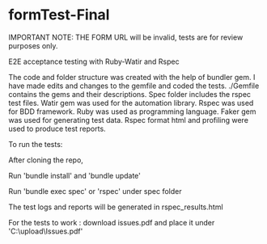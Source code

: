 # formTest-Final

IMPORTANT NOTE: THE FORM URL will be invalid, tests are for review purposes only. 

E2E acceptance testing with Ruby-Watir and Rspec

The code and folder structure was created with the help of bundler gem. 
I have made edits and changes to the gemfile and coded the tests. ./Gemfile contains the gems and their descriptions. 
Spec folder includes the rspec test files. Watir gem was used for the automation library. 
Rspec was used for BDD framework. Ruby was used as programming language. 
Faker gem was used for generating test data. 
Rspec format html and profiling were used to produce test reports.

To run the tests: 

After cloning the repo, 

Run 'bundle install' and 'bundle update'

Run 'bundle exec spec' or 'rspec' under spec folder

The test logs and reports will be generated in rspec_results.html

For the tests to work : download issues.pdf and place it under 'C:\upload\Issues.pdf'

